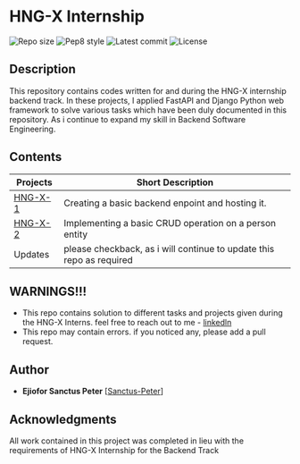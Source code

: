 # HNG-X Internship
![Repo size](https://img.shields.io/github/repo-size/Sanctus-Peter/HNG-x)
![Pep8 style](https://img.shields.io/badge/PEP8-style%20guide-purple?style=round-square)
![Latest commit](https://img.shields.io/github/last-commit/Sanctus-Peter/HNG-x/main?style=round-square)
![License](https://img.shields.io/github/license/Sanctus-Peter/HNG-x?style=round-square)
## Description
This repository contains codes written for and during the HNG-X internship backend track. In these projects, I applied FastAPI and Django Python web framework to solve various tasks which have been duly documented in this repository. As i continue to expand my skill in Backend Software Engineering.

## Contents

| Projects    | Short Description                                                    |
|-------------|----------------------------------------------------------------------|
| [HNG-X-1](HNG-X-1) | Creating a basic backend enpoint and hosting it.                     |
| [HNG-X-2](HNG-X-2) | Implementing a basic CRUD operation on a person entity               |
| Updates     | please checkback, as i will continue to update this repo as required |

## WARNINGS!!!

* This repo contains solution to different tasks and projects given during the HNG-X Interns. feel free to reach out to me - [linkedln](https://www.linkedin.com/in/ejiofor-sanctus)
* This repo may contain errors. if you noticed any, please add a pull request.

## Author

* **Ejiofor Sanctus Peter** [[Sanctus-Peter](https://www.linkedin.com/in/ejiofor-sanctus)]

## Acknowledgments
All work contained in this project was completed in lieu with the requirements of HNG-X Internship for the Backend Track